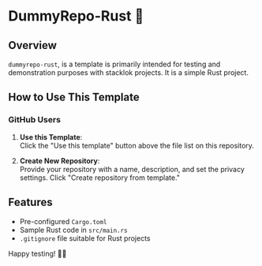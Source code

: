 # DummyRepo-Rust 🦀

## Overview

`dummyrepo-rust`, is a template is primarily intended for testing and
demonstration purposes with stacklok projects. It is a simple Rust project.

## How to Use This Template

### GitHub Users

1. **Use this Template**:  
   Click the "Use this template" button above the file list on this repository.

2. **Create New Repository**:  
   Provide your repository with a name, description, and set the privacy settings. Click "Create repository from template."

## Features

- Pre-configured `Cargo.toml`
- Sample Rust code in `src/main.rs`
- `.gitignore` file suitable for Rust projects

Happy testing! 🦀🎉